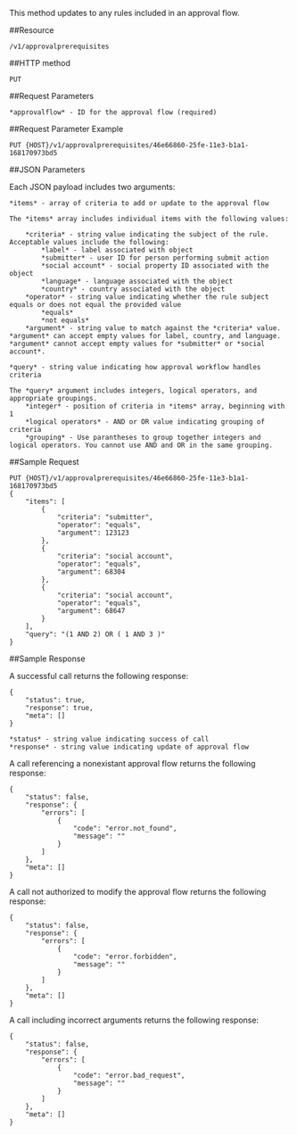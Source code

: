 This method updates to any rules included in an approval flow.

##Resource

	/v1/approvalprerequisites

##HTTP method

	PUT

##Request Parameters

	*approvalflow* - ID for the approval flow (required)

##Request Parameter Example

	PUT {HOST}/v1/approvalprerequisites/46e66860-25fe-11e3-b1a1-168170973bd5

##JSON Parameters

Each JSON payload includes two arguments:

	*items* - array of criteria to add or update to the approval flow

	The *items* array includes individual items with the following values:

		*criteria* - string value indicating the subject of the rule. Acceptable values include the following:
			*label* - label associated with object
			*submitter* - user ID for person performing submit action 
			*social account* - social property ID associated with the object
			*language* - language associated with the object
			*country* - country associated with the object
		*operator* - string value indicating whether the rule subject equals or does not equal the provided value
			*equals*
			*not equals*
		*argument* - string value to match against the *criteria* value. *argument* can accept empty values for label, country, and language. *argument* cannot accept empty values for *submitter* or *social account*.

	*query* - string value indicating how approval workflow handles criteria

	The *query* argument includes integers, logical operators, and appropriate groupings.
		*integer* - position of criteria in *items* array, beginning with 1
		*logical operators* - AND or OR value indicating grouping of criteria
		*grouping* - Use parantheses to group together integers and logical operators. You cannot use AND and OR in the same grouping.

##Sample Request

```
PUT {HOST}/v1/approvalprerequisites/46e66860-25fe-11e3-b1a1-168170973bd5
{
    "items": [
        {
            "criteria": "submitter",
            "operator": "equals",
            "argument": 123123
        },
        {
            "criteria": "social account",
            "operator": "equals",
            "argument": 68304
        },
        {
            "criteria": "social account",
            "operator": "equals",
            "argument": 68647
        }
    ],
    "query": "(1 AND 2) OR ( 1 AND 3 )"
}
```

##Sample Response

A successful call returns the following response:
```
{
    "status": true,
    "response": true,
    "meta": []
}
```

    *status* - string value indicating success of call
    *response* - string value indicating update of approval flow

A call referencing a nonexistant approval flow returns the following response:
```
{
    "status": false,
    "response": {
        "errors": [
            {
                "code": "error.not_found",
                "message": ""
            }
        ]
    },
    "meta": []
}
```

A call not authorized to modify the approval flow returns the following response:
```
{
    "status": false,
    "response": {
        "errors": [
            {
                "code": "error.forbidden",
                "message": ""
            }
        ]
    },
    "meta": []
}
```

A call including incorrect arguments returns the following response:
```
{
    "status": false,
    "response": {
        "errors": [
            {
                "code": "error.bad_request",
                "message": ""
            }
        ]
    },
    "meta": []
}
```